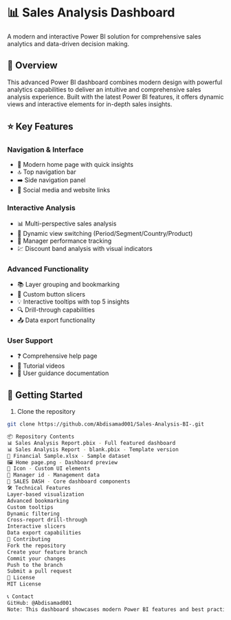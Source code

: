 # 📊 Sales Analysis Dashboard

A modern and interactive Power BI solution for comprehensive sales analytics and data-driven decision making.

## 🎯 Overview

This advanced Power BI dashboard combines modern design with powerful analytics capabilities to deliver an intuitive and comprehensive sales analysis experience. Built with the latest Power BI features, it offers dynamic views and interactive elements for in-depth sales insights.

## ⭐ Key Features

### Navigation & Interface
- 🎯 Modern home page with quick insights
- 🔝 Top navigation bar  
- ➡️ Side navigation panel
- 🔗 Social media and website links

### Interactive Analysis
- 📊 Multi-perspective sales analysis
- 🔄 Dynamic view switching (Period/Segment/Country/Product)
- 👥 Manager performance tracking
- 💹 Discount band analysis with visual indicators

### Advanced Functionality
- 📚 Layer grouping and bookmarking
- 🔘 Custom button slicers
- 💡 Interactive tooltips with top 5 insights
- 🔍 Drill-through capabilities 
- 📤 Data export functionality

### User Support
- ❓ Comprehensive help page
- 🎥 Tutorial videos
- 📖 User guidance documentation

## 🚀 Getting Started

1. Clone the repository
```bash
git clone https://github.com/Abdisamad001/Sales-Analysis-BI-.git

📦 Repository Contents
📊 Sales Analysis Report.pbix - Full featured dashboard
📊 Sales Analysis Report - blank.pbix - Template version
📑 Financial Sample.xlsx - Sample dataset
🖼️ Home page.png - Dashboard preview
📁 Icon - Custom UI elements
📁 Manager id - Management data
📁 SALES DASH - Core dashboard components
🛠️ Technical Features
Layer-based visualization
Advanced bookmarking
Custom tooltips
Dynamic filtering
Cross-report drill-through
Interactive slicers
Data export capabilities
🤝 Contributing
Fork the repository
Create your feature branch
Commit your changes
Push to the branch
Submit a pull request
📄 License
MIT License

📞 Contact
GitHub: @Abdisamad001
Note: This dashboard showcases modern Power BI features and best practices in business intelligence visualization. Feel free to customize it for your specific business needs while maintaining its core functionality.
